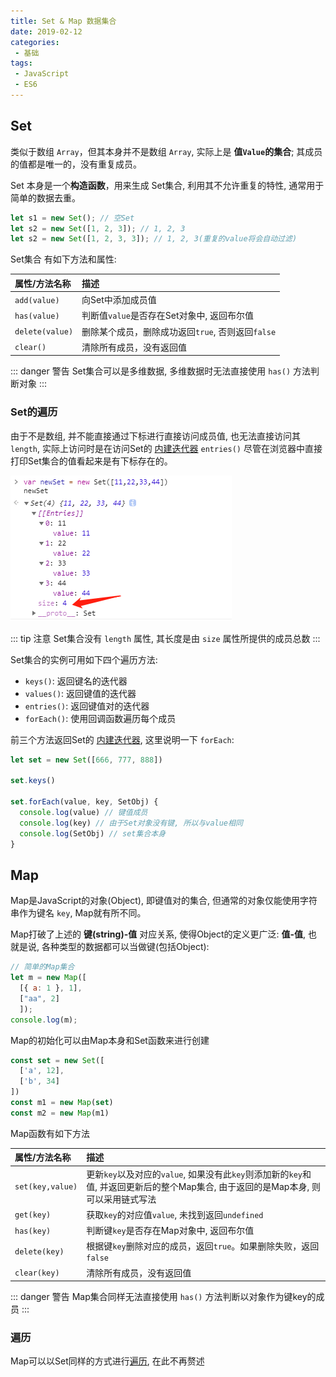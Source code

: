 ```yaml
---
title: Set & Map 数据集合
date: 2019-02-12
categories:
 - 基础
tags:
 - JavaScript
 - ES6
---
```


## Set

类似于数组 `Array`，但其本身并不是数组 `Array`, 实际上是 **值`Value`的集合**; 其成员的值都是唯一的，没有重复成员。

Set 本身是一个**构造函数**，用来生成 Set集合, 利用其不允许重复的特性, 通常用于简单的数据去重。

```js
let s1 = new Set(); // 空Set
let s2 = new Set([1, 2, 3]); // 1, 2, 3
let s2 = new Set([1, 2, 3, 3]); // 1, 2, 3(重复的value将会自动过滤)
```

Set集合 有如下方法和属性:

| 属性/方法名称 | 描述 |
|:-|:-|
|`add(value)`|向Set中添加成员值|
|`has(value)`|判断值`value`是否存在Set对象中, 返回布尔值|
|`delete(value)`|删除某个成员，删除成功返回`true`, 否则返回`false`|
|`clear()`|清除所有成员，没有返回值|

::: danger 警告
Set集合可以是多维数据, 多维数据时无法直接使用 `has()` 方法判断对象
:::

### Set的遍历
由于不是数组, 并不能直接通过下标进行直接访问成员值, 也无法直接访问其`length`, 实际上访问时是在访问Set的 [内建迭代器](./Iterator&Generator.md#内建迭代器) `entries()` 尽管在浏览器中直接打印Set集合的值看起来是有下标存在的。

![setSize](./../../.vuepress/public/images/set&map/setSize.png)

::: tip 注意
Set集合没有 `length` 属性, 其长度是由 `size` 属性所提供的成员总数
:::

Set集合的实例可用如下四个遍历方法:

* `keys()`: 返回键名的迭代器
* `values()`: 返回键值的迭代器
* `entries()`: 返回键值对的迭代器
* `forEach()`: 使用回调函数遍历每个成员

前三个方法返回Set的 [内建迭代器](./Iterator&Generator.md#内建迭代器), 这里说明一下 `forEach`:

```js {5}
let set = new Set([666, 777, 888])

set.keys()

set.forEach(value, key, SetObj) {
  console.log(value) // 键值成员
  console.log(key) // 由于Set对象没有键, 所以与value相同
  console.log(SetObj) // set集合本身
}
```

## Map
Map是JavaScript的对象(Object), 即键值对的集合, 但通常的对象仅能使用字符串作为键名 `key`, Map就有所不同。

Map打破了上述的 **键(string)-值** 对应关系, 使得Object的定义更广泛: **值-值**, 也就是说, 各种类型的数据都可以当做键(包括Object):

```js
// 简单的Map集合
let m = new Map([
  [{ a: 1 }, 1],
  ["aa", 2]
  ]);
console.log(m);
```

Map的初始化可以由Map本身和Set函数来进行创建

```js
const set = new Set([
  ['a', 12],
  ['b', 34]
])
const m1 = new Map(set)
const m2 = new Map(m1)
```

Map函数有如下方法

| 属性/方法名称 | 描述 |
|:-|:-|
|`set(key,value)`|更新`key`以及对应的`value`, 如果没有此`key`则添加新的`key`和值, 并返回更新后的整个Map集合, 由于返回的是Map本身, 则可以采用链式写法|
|`get(key)`|获取`key`的对应值`value`, 未找到返回`undefined`|
|`has(key)`|判断键`key`是否存在Map对象中, 返回布尔值|
|`delete(key)`|根据键`key`删除对应的成员，返回`true`。如果删除失败，返回`false`|
|`clear(key)`|清除所有成员，没有返回值|

::: danger 警告
Map集合同样无法直接使用 `has()` 方法判断以对象作为键key的成员
:::

### 遍历
Map可以以Set同样的方式进行[遍历](./Set&Map.md#set的遍历), 在此不再赘述